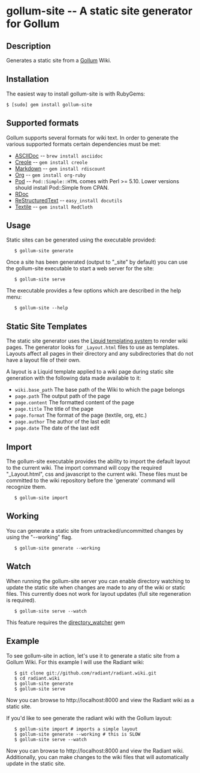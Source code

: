 gollum-site -- A static site generator for Gollum
=================================================

## Description

Generates a static site from a [Gollum](http://github.com/github/gollum) Wiki.

## Installation

The easiest way to install gollum-site is with RubyGems:

	$ [sudo] gem install gollum-site

## Supported formats

Gollum supports several formats for wiki text. In order to generate the various
supported formats certain dependencies must be met:

* [ASCIIDoc](http://www.methods.co.nz/asciidoc/) -- `brew install asciidoc`
* [Creole](http://wikicreole.org/) -- `gem install creole`
* [Markdown](http://daringfireball.net/projects/markdown/) -- `gem install rdiscount`
* [Org](http://orgmode.org/) -- `gem install org-ruby`
* [Pod](http://search.cpan.org/dist/perl/pod/perlpod.pod) -- `Pod::Simple::HTML` comes with Perl >= 5.10. Lower versions should install Pod::Simple from CPAN.
* [RDoc](http://rdoc.sourceforge.net/)
* [ReStructuredText](http://docutils.sourceforge.net/rst.html) -- `easy_install docutils`
* [Textile](http://www.textism.com/tools/textile/) -- `gem install RedCloth`

## Usage

Static sites can be generated using the executable provided:

       $ gollum-site generate

Once a site has been generated (output to "_site" by default) you can use the
gollum-site executable to start a web server for the site:

       $ gollum-site serve

The executable provides a few options which are described in the help menu:

       $ gollum-site --help

## Static Site Templates

The static site generator uses the
[Liquid templating system](http://github.com/tobi/liquid/wiki) to render wiki
pages. The generator looks for `_Layout.html` files to use as templates. Layouts
affect all pages in their directory and any subdirectories that do not have a
layout file of their own.

A layout is a Liquid template applied to a wiki page during static site
generation with the following data made available to it:

* `wiki.base_path`       The base path of the Wiki to which the page belongs
* `page.path`            The output path of the page
* `page.content`         The formatted content of the page
* `page.title`           The title of the page
* `page.format`          The format of the page (textile, org, etc.)
* `page.author`          The author of the last edit
* `page.date`            The date of the last edit

## Import

The gollum-site executable provides the ability to import the default layout to
the current wiki. The import command will copy the required "_Layout.html", css
and javascript to the current wiki. These files must be committed to the wiki
repository before the 'generate' command will recognize them.

       $ gollum-site import

## Working

You can generate a static site from untracked/uncommitted changes by using the
"--working" flag.

       $ gollum-site generate --working

## Watch

When running the gollum-site server you can enable directory watching to update
the static site when changes are made to any of the wiki or static files. This
currently does not work for layout updates (full site regeneration is required).

       $ gollum-site serve --watch

This feature requires the
[directory_watcher](https://rubygems.org/gems/directory_watcher) gem

## Example

To see gollum-site in action, let's use it to generate a static site from a
Gollum Wiki. For this example I will use the Radiant wiki:

       $ git clone git://github.com/radiant/radiant.wiki.git
       $ cd radiant.wiki
       $ gollum-site generate
       $ gollum-site serve

Now you can browse to http://localhost:8000 and view the Radiant wiki as a
static site.

If you'd like to see generate the radiant wiki with the Gollum layout:

       $ gollum-site import # imports a simple layout
       $ gollum-site generate --working # this is SLOW
       $ gollum-site serve --watch

Now you can browse to http://localhost:8000 and view the Radiant wiki.
Additionally, you can make changes to the wiki files that will automatically
update in the static site.

